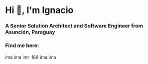 <h1>Hi 👋, I'm Ignacio</h1>
<h3>A Senior Solution Architect and Software Engineer from Asunción, Paraguay</h3>
<h3>Find me here:</h3>
<p>
<a href="https://dev.to/imalignus" target="blank"><img align="center" src="https://raw.githubusercontent.com/rahuldkjain/github-profile-readme-generator/master/src/images/icons/Social/devto.svg" alt="imalignus" height="16" width="24" /></a>
<a href="https://twitter.com/imalignus" target="blank"><img align="center" src="https://raw.githubusercontent.com/rahuldkjain/github-profile-readme-generator/master/src/images/icons/Social/twitter.svg" alt="imalignus" height="16" width="24" /></a>
<a href="https://linkedin.com/in/imroca" target="blank"><img align="center" src="https://raw.githubusercontent.com/rahuldkjain/github-profile-readme-generator/master/src/images/icons/Social/linked-in-alt.svg" alt="imroca" height="16" width="24" /></a>
<a href="https://stackoverflow.com/users/189253" target="blank"><img align="center" src="https://raw.githubusercontent.com/rahuldkjain/github-profile-readme-generator/master/src/images/icons/Social/stack-overflow.svg" alt="189253" height="16" width="24" /></a>
<a href="https://fb.com/imalignus" target="blank"><img align="center" src="https://raw.githubusercontent.com/rahuldkjain/github-profile-readme-generator/master/src/images/icons/Social/facebook.svg" alt="imalignus" height="16" width="24" /></a>
<a href="https://instagram.com/imalignus" target="blank"><img align="center" src="https://raw.githubusercontent.com/rahuldkjain/github-profile-readme-generator/master/src/images/icons/Social/instagram.svg" alt="imalignus" height="16" width="24" /></a>
</p>
